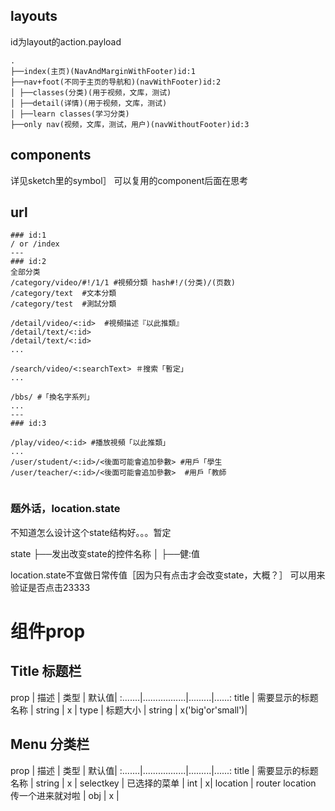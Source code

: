 ## layouts

id为layout的action.payload
```
.
├──index(主页)(NavAndMarginWithFooter)id:1
├──nav+foot(不同于主页的导航和)(navWithFooter)id:2
│ ├──classes(分类)(用于视频，文库，测试)
│ ├──detail(详情)(用于视频，文库，测试)
│ ├──learn classes(学习分类)
├──only nav(视频，文库，测试，用户)(navWithoutFooter)id:3

```

## components

详见sketch里的symbol］
可以复用的component后面在思考

## url
```
### id:1
/ or /index
---
### id:2
全部分类
/category/video/#!/1/1 #視頻分類 hash#!/(分类)/(页数)
/category/text  #文本分類
/category/test  #測試分類

/detail/video/<:id>  #視頻描述『以此推類』
/detail/text/<:id>
/detail/text/<:id>
...

/search/video/<:searchText> ＃搜索「暫定」
...

/bbs/ #「換名字系列」
...
---
### id:3

/play/video/<:id> #播放視頻「以此推類」
...
/user/student/<:id>/<後面可能會追加參數> #用戶「學生
/user/teacher/<:id>/<後面可能會追加參數>  #用戶「教師


```
### 题外话，location.state

不知道怎么设计这个state结构好。。。暂定

state
├──发出改变state的控件名称
│ ├──健:值

location.state不宜做日常传值［因为只有点击才会改变state，大概？］
可以用来验证是否点击23333

# 组件prop

## Title 标题栏

prop	|   描述  		  |	  类型	| 默认值|
:.......|.................|.........|......:
title   | 需要显示的标题名称 | string  |   x  |
type    | 标题大小		  | string  | x('big'or'small')|

## Menu 分类栏

prop	|   描述  		  |	  类型	| 默认值|
:.......|.................|.........|......:
title   | 需要显示的标题名称 | string  |   x  |
selectkey    | 已选择的菜单		  | int  | x|
location    | router location 传一个进来就对啦 | obj  | x |
